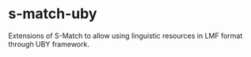 # s-match-uby

Extensions of S-Match to allow using linguistic resources in LMF format through UBY framework.

